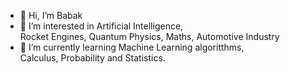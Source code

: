- 👋 Hi, I’m Babak
- 👀 I’m interested in Artificial Intelligence,<br>
                            Rocket Engines, Quantum Physics, Maths, Automotive Industry
- 🌱 I’m currently learning Machine Learning algoritthms,<br>
                            Calculus, Probability and Statistics.

<!---
babzan/babzan is a ✨ special ✨ repository because its `README.md` (this file) appears on your GitHub profile.
You can click the Preview link to take a look at your changes.
--->
